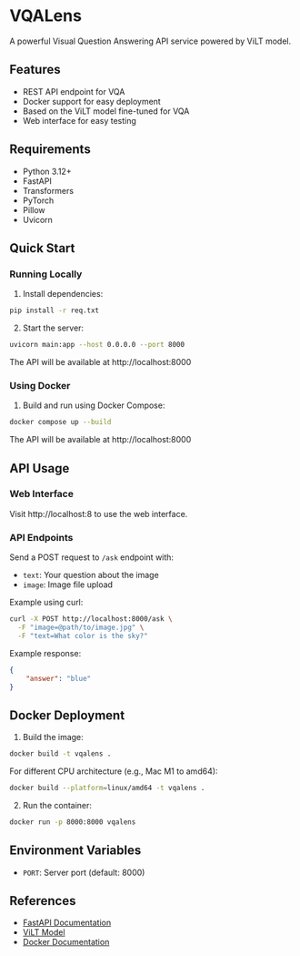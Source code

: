 # VQALens

A powerful Visual Question Answering API service powered by ViLT model.

## Features

- REST API endpoint for VQA
- Docker support for easy deployment
- Based on the ViLT model fine-tuned for VQA
- Web interface for easy testing

## Requirements

- Python 3.12+
- FastAPI
- Transformers
- PyTorch
- Pillow
- Uvicorn

## Quick Start

### Running Locally

1. Install dependencies:
```bash
pip install -r req.txt
```

2. Start the server:
```bash
uvicorn main:app --host 0.0.0.0 --port 8000
```

The API will be available at http://localhost:8000

### Using Docker

1. Build and run using Docker Compose:
```bash
docker compose up --build
```

The API will be available at http://localhost:8000

## API Usage

### Web Interface
Visit http://localhost:8 to use the web interface.

### API Endpoints
Send a POST request to `/ask` endpoint with:
- `text`: Your question about the image
- `image`: Image file upload

Example using curl:
```bash
curl -X POST http://localhost:8000/ask \
  -F "image=@path/to/image.jpg" \
  -F "text=What color is the sky?"
```

Example response:
```json
{
    "answer": "blue"
}
```

## Docker Deployment

1. Build the image:
```bash
docker build -t vqalens .
```

For different CPU architecture (e.g., Mac M1 to amd64):
```bash
docker build --platform=linux/amd64 -t vqalens .
```

2. Run the container:
```bash
docker run -p 8000:8000 vqalens
```

## Environment Variables

- `PORT`: Server port (default: 8000)

## References

- [FastAPI Documentation](https://fastapi.tiangolo.com/)
- [ViLT Model](https://huggingface.co/dandelin/vilt-b32-finetuned-vqa)
- [Docker Documentation](https://docs.docker.com/)
